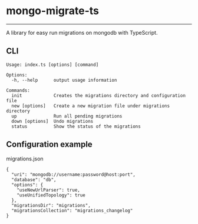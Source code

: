 # mongo-migrate-ts
---
A library for easy run migrations on mongodb with TypeScript.

## CLI
```
Usage: index.ts [options] [command]

Options:
  -h, --help      output usage information

Commands:
  init            Creates the migrations directory and configuration file
  new [options]   Create a new migration file under migrations directory
  up              Run all pending migrations
  down [options]  Undo migrations
  status          Show the status of the migrations
```

## Configuration example
migrations.json
```
{
  "uri": "mongodb://username:password@host:port",
  "database": "db",
  "options": {
    "useNewUrlParser": true,
    "useUnifiedTopology": true
  },
  "migrationsDir": "migrations",
  "migrationsCollection": "migrations_changelog"
}

```